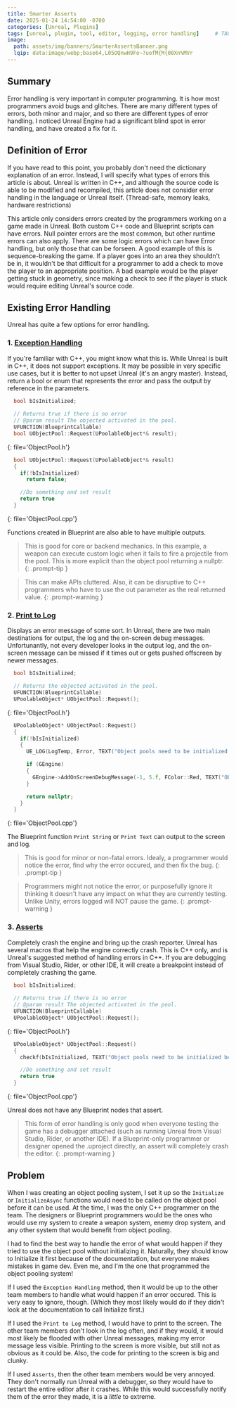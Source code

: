 ```yaml
---
title: Smarter Asserts
date: 2025-01-24 14:54:00 -0700
categories: [Unreal, Plugins]
tags: [unreal, plugin, tool, editor, logging, error handling]     # TAG names should always be lowercase
image:
  path: assets/img/banners/SmarterAssertsBanner.png
  lqip: data:image/webp;base64,L05OQnwH9Fo~?uofM{M{00Xn%MVr
---
```


## Summary

Error handling is very important in computer programming. It is how most programmers avoid bugs and glitches. There are many different types of errors, both minor and major, and so there are different types of error handling. I noticed Unreal Engine had a significant blind spot in error handling, and have created a fix for it.

## Definition of Error

If you have read to this point, you probably don't need the dictionary explanation of an error. Instead, I will specify what types of errors this article is about. Unreal is written in C++, and although the source code is able to be modified and recompiled, this article does not consider error handling in the language or Unreal itself. (Thread-safe, memory leaks, hardware restrictions)

This article only considers errors created by the programmers working on a game made in Unreal. Both custom C++ code and Blueprint scripts can have errors. Null pointer errors are the most common, but other runtime errors can also apply. There are some logic errors which can have Error handling, but only those that can be forseen. A good example of this is sequence-breaking the game. If a player goes into an area they shouldn't be in, it wouldn't be that difficult for a programmer to add a check to move the player to an appropriate position. A bad example would be the player getting stuck in geometry, since making a check to see if the player is stuck would require editing Unreal's source code.

## Existing Error Handling

Unreal has quite a few options for error handling.
### 1. [Exception Handling](https://www.geeksforgeeks.org/exception-handling-c/)
  
  If you're familiar with C++, you might know what this is. While Unreal is built in C++, it does not support exceptions. It may be possible in very specific use cases, but it is better to not upset Unreal (it's an angry master). Instead, return a bool or enum that represents the error and pass the output by reference in the parameters.
  
  ```cpp
    bool bIsInitialized;
    
    // Returns true if there is no error
    // @param result The objected activated in the pool.
    UFUNCTION(BlueprintCallable)
    bool UObjectPool::Request(UPoolableObject*& result);
  ```
  {: file='ObjectPool.h'}

  ```cpp
    bool UObjectPool::Request(UPoolableObject*& result)
    {
      if(!bIsInitialized)
        return false;

      //Do something and set result
      return true
    }
  ```
  {: file='ObjectPool.cpp'}

  Functions created in Blueprint are also able to have multiple outputs.

  > This is good for core or backend mechanics. In this example, a weapon can execute custom logic when it fails to fire a projectile from the pool. This is more explicit than the object pool returning a nullptr.
  {: .prompt-tip }

  > This can make APIs cluttered. Also, it can be disruptive to C++ programmers who have to use the out parameter as the real returned value.
  {: .prompt-warning }

### 2. [Print to Log](https://dev.epicgames.com/documentation/en-us/unreal-engine/logging-in-unreal-engine)
  
  Displays an error message of some sort. In Unreal, there are two main destinations for output, the log and the on-screen debug messages. Unfortunantly, not every developer looks in the output log, and the on-screen message can be missed if it times out or gets pushed offscreen by newer messages.
  
  ```cpp
    bool bIsInitialized;

    // Returns the objected activated in the pool.
    UFUNCTION(BlueprintCallable)
    UPoolableObject* UObjectPool::Request();
  ```
  {: file='ObjectPool.h'}

  ```cpp
    UPoolableObject* UObjectPool::Request()
    {
      if(!bIsInitialized)
      {
        UE_LOG(LogTemp, Error, TEXT("Object pools need to be initialized before an object can be requested from it."));

        if (GEngine)
        {
          GEngine->AddOnScreenDebugMessage(-1, 5.f, FColor::Red, TEXT("Object pools need to be initialized before an object can be requested from it."));
        }

        return nullptr;
      }
    }
  ```
  {: file='ObjectPool.cpp'}

  The Blueprint function `Print String` or `Print Text` can output to the screen and log.

  > This is good for minor or non-fatal errors. Idealy, a programmer would notice the error, find why the error occured, and then fix the bug.
  {: .prompt-tip }

  > Programmers might not notice the error, or purposefully ignore it thinking it doesn't have any impact on what they are currently testing. Unlike Unity, errors logged will NOT pause the game.
  {: .prompt-warning }

### 3. [Asserts](https://dev.epicgames.com/documentation/en-us/unreal-engine/asserts-in-unreal-engine)
  
  Completely crash the engine and bring up the crash reporter. Unreal has several macros that help the engine correctly crash. This is C++ only, and is Unreal's suggested method of handling errors in C++. If you are debugging from Visual Studio, Rider, or other IDE, it will create a breakpoint instead of completely crashing the game.

  ```cpp
    bool bIsInitialized;
    
    // Returns true if there is no error
    // @param result The objected activated in the pool.
    UFUNCTION(BlueprintCallable)
    UPoolableObject* UObjectPool::Request();
  ```
  {: file='ObjectPool.h'}

  ```cpp
    UPoolableObject* UObjectPool::Request()
    {
      checkf(bIsInitialized, TEXT("Object pools need to be initialized before an object can be requested from it."))

      //Do something and set result
      return true
    }
  ```
  {: file='ObjectPool.cpp'}

  Unreal does not have any Blueprint nodes that assert.

  > This form of error handling is only good when everyone testing the game has a debugger attached (such as running Unreal from Visual Studio, Rider, or another IDE). If a Blueprint-only programmer or designer opened the .uproject directly, an assert will completely crash the editor.
  {: .prompt-warning }

## Problem

When I was creating an object pooling system, I set it up so the `Initialize` or `InitializeAsync` functions would need to be called on the object pool before it can be used. At the time, I was the only C++ programmer on the team. The designers or Blueprint programmers would be the ones who would use my system to create a weapon system, enemy drop system, and any other system that would benefit from object pooling. 

I had to find the best way to handle the error of what would happen if they tried to use the object pool without initializing it. Naturally, they should know to Initialize it first because of the documentation, but everyone makes mistakes in game dev. Even me, and I'm the one that programmed the object pooling system! 

If I used the `Exception Handling` method, then it would be up to the other team members to handle what would happen if an error occured. This is very easy to ignore, though. (Which they most likely would do if they didn't look at the documentation to call Initialize first.) 

If I used the `Print to Log` method, I would have to print to the screen. The other team members don't look in the log often, and if they would, it would most likely be flooded with other Unreal messages, making my error message less visible. Printing to the screen is more visible, but still not as obvious as it could be. Also, the code for printing to the screen is big and clunky. 

If I used `Asserts`, then the other team members would be very annoyed. They don't normally run Unreal with a debugger, so they would have to restart the entire editor after it crashes. While this would successfully notify them of the error they made, it is a *little* to extreme.

